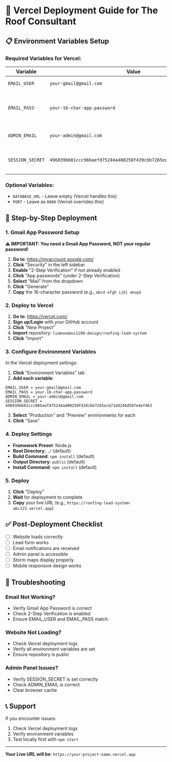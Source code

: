 # 🚀 Vercel Deployment Guide for The Roof Consultant

## 📋 **Environment Variables Setup**

### **Required Variables for Vercel:**

| Variable | Value | Description |
|----------|-------|-------------|
| `EMAIL_USER` | `your-gmail@gmail.com` | Your Gmail address |
| `EMAIL_PASS` | `your-16-char-app-password` | Gmail App Password (NOT regular password) |
| `ADMIN_EMAIL` | `your-admin@gmail.com` | Email for lead notifications |
| `SESSION_SECRET` | `496839bb01ccc96baefd75244a400250f439cbb7265ecb71dd240d507e4ef463` | Security token (already generated) |

### **Optional Variables:**
- `DATABASE_URL` - Leave empty (Vercel handles this)
- `PORT` - Leave as `8080` (Vercel overrides this)

## 🔧 **Step-by-Step Deployment**

### **1. Gmail App Password Setup**

**⚠️ IMPORTANT: You need a Gmail App Password, NOT your regular password!**

1. **Go to**: https://myaccount.google.com/
2. **Click** "Security" in the left sidebar
3. **Enable** "2-Step Verification" if not already enabled
4. **Click** "App passwords" (under 2-Step Verification)
5. **Select** "Mail" from the dropdown
6. **Click** "Generate"
7. **Copy** the 16-character password (e.g., `abcd efgh ijkl mnop`)

### **2. Deploy to Vercel**

1. **Go to**: https://vercel.com/
2. **Sign up/Login** with your GitHub account
3. **Click** "New Project"
4. **Import** repository: `liamseamus1198-design/roofing-lead-system`
5. **Click** "Import"

### **3. Configure Environment Variables**

In the Vercel deployment settings:

1. **Click** "Environment Variables" tab
2. **Add each variable**:

```
EMAIL_USER = your-gmail@gmail.com
EMAIL_PASS = your-16-char-app-password
ADMIN_EMAIL = your-admin@gmail.com
SESSION_SECRET = 496839bb01ccc96baefd75244a400250f439cbb7265ecb71dd240d507e4ef463
```

3. **Select** "Production" and "Preview" environments for each
4. **Click** "Save"

### **4. Deploy Settings**

- **Framework Preset**: Node.js
- **Root Directory**: `./` (default)
- **Build Command**: `npm install` (default)
- **Output Directory**: `public` (default)
- **Install Command**: `npm install` (default)

### **5. Deploy**

1. **Click** "Deploy"
2. **Wait** for deployment to complete
3. **Copy** your live URL (e.g., `https://roofing-lead-system-abc123.vercel.app`)

## ✅ **Post-Deployment Checklist**

- [ ] Website loads correctly
- [ ] Lead form works
- [ ] Email notifications are received
- [ ] Admin panel is accessible
- [ ] Storm maps display properly
- [ ] Mobile responsive design works

## 🔧 **Troubleshooting**

### **Email Not Working?**
- Verify Gmail App Password is correct
- Check 2-Step Verification is enabled
- Ensure EMAIL_USER and EMAIL_PASS match

### **Website Not Loading?**
- Check Vercel deployment logs
- Verify all environment variables are set
- Ensure repository is public

### **Admin Panel Issues?**
- Verify SESSION_SECRET is set correctly
- Check ADMIN_EMAIL is correct
- Clear browser cache

## 📞 **Support**

If you encounter issues:
1. Check Vercel deployment logs
2. Verify environment variables
3. Test locally first with `npm start`

---

**Your Live URL will be**: `https://your-project-name.vercel.app` 